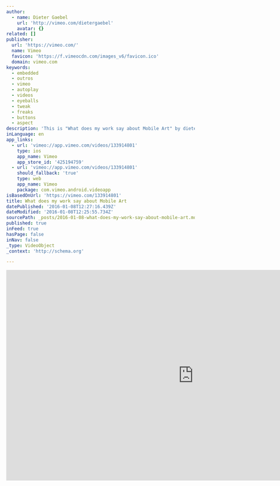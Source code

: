 ```yaml
---
author:
  - name: Dieter Gaebel
    url: 'http://vimeo.com/dietergaebel'
    avatar: {}
related: []
publisher:
  url: 'https://vimeo.com/'
  name: Vimeo
  favicon: 'https://f.vimeocdn.com/images_v6/favicon.ico'
  domain: vimeo.com
keywords:
  - embedded
  - outros
  - vimeo
  - autoplay
  - videos
  - eyeballs
  - tweak
  - freaks
  - buttons
  - aspect
description: 'This is "What does my work say about Mobile Art" by dietergaebel on Vimeo, the home for high quality videos and the people who love them.'
inLanguage: en
app_links:
  - url: 'vimeo://app.vimeo.com/videos/133914801'
    type: ios
    app_name: Vimeo
    app_store_id: '425194759'
  - url: 'vimeo://app.vimeo.com/videos/133914801'
    should_fallback: 'true'
    type: web
    app_name: Vimeo
    package: com.vimeo.android.videoapp
isBasedOnUrl: 'https://vimeo.com/133914801'
title: What does my work say about Mobile Art
datePublished: '2016-01-08T12:27:16.439Z'
dateModified: '2016-01-08T12:25:55.734Z'
sourcePath: _posts/2016-01-08-what-does-my-work-say-about-mobile-art.md
published: true
inFeed: true
hasPage: false
inNav: false
_type: VideoObject
_context: 'http://schema.org'

---
```

<iframe src="https://cdn.embedly.com/widgets/media.html?src=https%3A%2F%2Fplayer.vimeo.com%2Fvideo%2F133914801&amp;url=https%3A%2F%2Fvimeo.com%2F133914801&amp;image=http%3A%2F%2Fi.vimeocdn.com%2Fvideo%2F527204396_1280.jpg&amp;key=b7d04c9b404c499eba89ee7072e1c4f7&amp;type=text%2Fhtml&amp;schema=vimeo" width="1000" height="563" scrolling="no" frameborder="0" allowfullscreen="allowfullscreen" style=""></iframe>